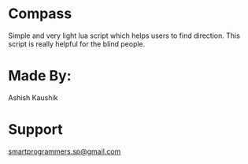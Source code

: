 # Compass

Simple and very light lua script which helps users to find direction.
This script is really helpful for the blind people.

# Made By:

Ashish Kaushik

# Support

smartprogrammers.sp@gmail.com

